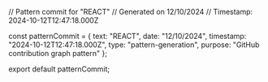 // Pattern commit for "REACT"
// Generated on 12/10/2024
// Timestamp: 2024-10-12T12:47:18.000Z

const patternCommit = {
  text: "REACT",
  date: "12/10/2024",
  timestamp: "2024-10-12T12:47:18.000Z",
  type: "pattern-generation",
  purpose: "GitHub contribution graph pattern"
};

export default patternCommit;

